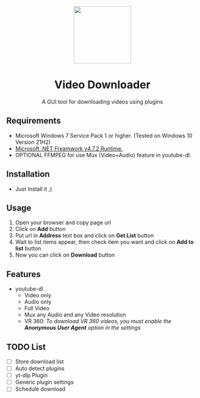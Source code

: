 <div align="center">
  <img width="150" src="Video_Downloader/icon.ico?raw=true" />
  <h1>Video Downloader</h1>
  <span>A GUI tool for downloading videos using plugins</span>
</div>

## Requirements
 - Microsoft Windows 7 Service Pack 1 or higher. (Tested on Windows 10 Version 21H2)
 - [Microsoft .NET Freamwork v4.7.2 Runtime.](https://dotnet.microsoft.com/en-us/download/dotnet-framework/net472)
 - OPTIONAL FFMPEG for use Mux (Video+Audio) feature in youtube-dl.

## Installation

 - Just Install it ;)

## Usage

1. Open your browser and copy page url
2. Click on **Add** button
3. Put url in **Address** text box and click on **Get List** button
4. Wait to list items appear, then check item you want and click on **Add to list** button
5. Now you can click on **Download** button

## Features

 - youtube-dl
   - Video only
   - Audio only
   - Full Video
   - Mux any Audio and any Video resolution
   - VR 360: *To download VR 360 videos, you must enable the **Anonymous User Agent** option in the settings*

## TODO List

- [ ] Store download list
- [ ] Auto detect plugins
- [ ] yt-dlp Plugin
- [ ] Generic plugin settings
- [ ] Schedule download

